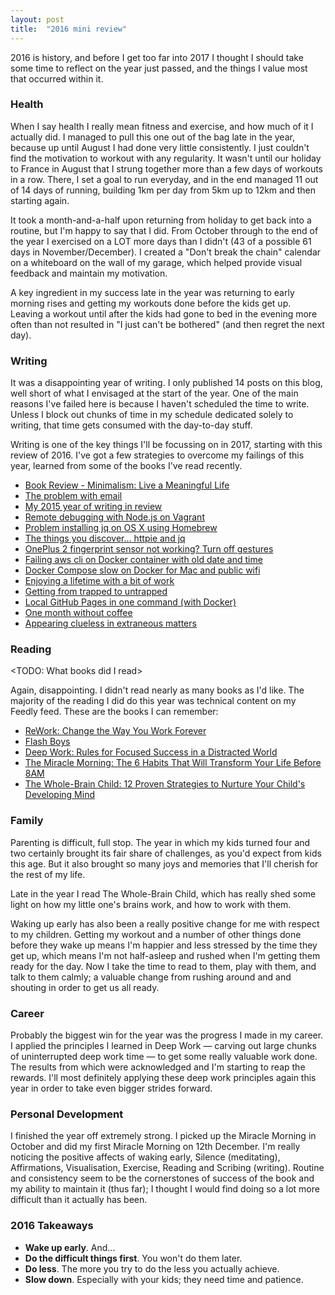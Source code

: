 ```yaml
---
layout: post
title:  "2016 mini review"
---
```


2016 is history, and before I get too far into 2017 I thought I should take some time to reflect on the year just passed, and the things I value most that occurred within it.

### Health

When I say health I really mean fitness and exercise, and how much of it I actually did. I managed to pull this one out of the bag late in the year, because up until August I had done very little consistently. I just couldn't find the motivation to workout with any regularity. It wasn't until our holiday to France in August that I strung together more than a few days of workouts in a row. There, I set a goal to run everyday, and in the end managed 11 out of 14 days of running, building 1km per day from 5km up to 12km and then starting again.

It took a month-and-a-half upon returning from holiday to get back into a routine, but I'm happy to say that I did. From October through to the end of the year I exercised on a LOT more days than I didn't (43 of a possible 61 days in November/December). I created a "Don't break the chain" calendar on a whiteboard on the wall of my garage, which helped provide visual feedback and maintain my motivation.

A key ingredient in my success late in the year was returning to early morning rises and getting my workouts done before the kids get up. Leaving a workout until after the kids had gone to bed in the evening more often than not resulted in "I just can't be bothered" (and then regret the next day).

### Writing

It was a disappointing year of writing. I only published 14 posts on this blog, well short of what I envisaged at the start of the year. One of the main reasons I've failed here is because I haven't scheduled the time to write. Unless I block out chunks of time in my schedule dedicated solely to writing, that time gets consumed with the day-to-day stuff.

Writing is one of the key things I'll be focussing on in 2017, starting with this review of 2016. I've got a few strategies to overcome my failings of this year, learned from some of the books I've read recently.

* [Book Review - Minimalism: Live a Meaningful Life](http://blog.awolski.com/book-review-minimalism-live-a-meaningful-life/)
* [The problem with email](http://blog.awolski.com/the-problem-with-email/)
* [My 2015 year of writing in review](http://blog.awolski.com/my-2015-year-of-writing-in-review/)
* [Remote debugging with Node.js on Vagrant](http://blog.awolski.com/remote-debugging-with-node-js-on-vagrant/)
* [Problem installing jq on OS X using Homebrew](http://blog.awolski.com/problem-installing-jq-on-os-x-using-homebrew/)
* [The things you discover... httpie and jq](http://blog.awolski.com/the-things-you-discover-jq-and-httpie/)
* [OnePlus 2 fingerprint sensor not working? Turn off gestures](http://blog.awolski.com/oneplus-2-fingerprint-sensor-not-working-turn-off-gestures/)
* [Failing aws cli on Docker container with old date and time](http://blog.awolski.com/failing-aws-cli-on-docker-container-with-old-date-time/)
* [Docker Compose slow on Docker for Mac and public wifi](http://blog.awolski.com/docker-compose-slow-with-docker-for-mac-and-public-wifi/)
* [Enjoying a lifetime with a bit of work](http://blog.awolski.com/enjoying-a-lifetime-with-a-bit-of-work/)
* [Getting from trapped to untrapped](http://blog.awolski.com/getting-from-trapped-to-untrapped/)
* [Local GitHub Pages in one command (with Docker)](http://blog.awolski.com/local-github-pages-in-one-command-with-docker/)
* [One month without coffee](http://blog.awolski.com/one-month-without-coffee/)
* [Appearing clueless in extraneous matters](http://blog.awolski.com/appearing-clueless-in-extraneous-matters/)

### Reading

<TODO: What books did I read>

Again, disappointing. I didn't read nearly as many books as I'd like. The majority of the reading I did do this year was technical content on my Feedly feed. These are the books I can remember:

* [ReWork: Change the Way You Work Forever](https://www.amazon.co.uk/dp/B003ELY7PG)
* [Flash Boys](https://www.amazon.co.uk/dp/B00I9PVKKC)
* [Deep Work: Rules for Focused Success in a Distracted World](https://www.amazon.co.uk/dp/B013UWFM52)
* [The Miracle Morning: The 6 Habits That Will Transform Your Life Before 8AM](https://www.amazon.co.uk/dp/B013PKZUOW)
* [The Whole-Brain Child: 12 Proven Strategies to Nurture Your Child's Developing Mind](https://www.amazon.co.uk/dp/B0070TRH6O)

### Family

Parenting is difficult, full stop. The year in which my kids turned four and two certainly brought its fair share of challenges, as you'd expect from kids this age. But it also brought so many joys and memories that I'll cherish for the rest of my life.

Late in the year I read The Whole-Brain Child, which has really shed some light on how my little one's brains work, and how to work with them.

Waking up early has also been a really positive change for me with respect to my children. Getting my workout and a number of other things done before they wake up means I'm happier and less stressed by the time they get up, which means I'm not half-asleep and rushed when I'm getting them ready for the day. Now I take the time to read to them, play with them, and talk to them calmly; a valuable change from rushing around and and shouting in order to get us all ready.

### Career

Probably the biggest win for the year was the progress I made in my career. I applied the principles I learned in Deep Work — carving out large chunks of uninterrupted deep work time — to get some really valuable work done. The results from which were acknowledged and I'm starting to reap the rewards. I'll most definitely applying these deep work principles again this year in order to take even bigger strides forward.

### Personal Development

I finished the year off extremely strong. I picked up the Miracle Morning in October and did my first Miracle Morning on 12th December. I'm really noticing the positive affects of waking early, Silence (meditating), Affirmations, Visualisation, Exercise, Reading and Scribing (writing). Routine and consistency seem to be the cornerstones of success of the book and my ability to maintain it (thus far); I thought I would find doing so a lot more difficult than it actually has been.


### 2016 Takeaways

* **Wake up early**. And...
* **Do the difficult things first**. You won't do them later.
* **Do less**. The more you try to do the less you actually achieve.
* **Slow down**. Especially with your kids; they need time and patience.
